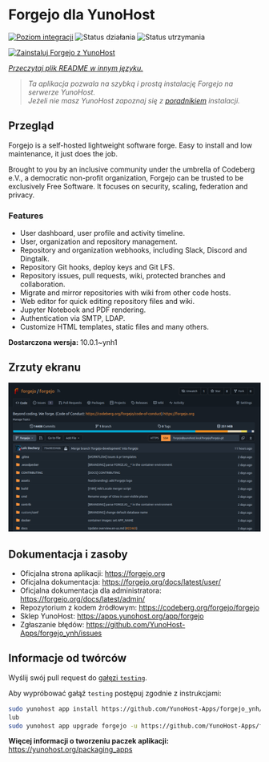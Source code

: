 <!--
To README zostało automatycznie wygenerowane przez <https://github.com/YunoHost/apps/tree/master/tools/readme_generator>
Nie powinno być ono edytowane ręcznie.
-->

# Forgejo dla YunoHost

[![Poziom integracji](https://apps.yunohost.org/badge/integration/forgejo)](https://ci-apps.yunohost.org/ci/apps/forgejo/)
![Status działania](https://apps.yunohost.org/badge/state/forgejo)
![Status utrzymania](https://apps.yunohost.org/badge/maintained/forgejo)

[![Zainstaluj Forgejo z YunoHost](https://install-app.yunohost.org/install-with-yunohost.svg)](https://install-app.yunohost.org/?app=forgejo)

*[Przeczytaj plik README w innym języku.](./ALL_README.md)*

> *Ta aplikacja pozwala na szybką i prostą instalację Forgejo na serwerze YunoHost.*  
> *Jeżeli nie masz YunoHost zapoznaj się z [poradnikiem](https://yunohost.org/install) instalacji.*

## Przegląd

Forgejo is a self-hosted lightweight software forge. Easy to install and low maintenance, it just does the job.

Brought to you by an inclusive community under the umbrella of Codeberg e.V., a democratic non-profit organization, Forgejo can be trusted to be exclusively Free Software. It focuses on security, scaling, federation and privacy. 

### Features

- User dashboard, user profile and activity timeline.
- User, organization and repository management.
- Repository and organization webhooks, including Slack, Discord and Dingtalk.
- Repository Git hooks, deploy keys and Git LFS.
- Repository issues, pull requests, wiki, protected branches and collaboration.
- Migrate and mirror repositories with wiki from other code hosts.
- Web editor for quick editing repository files and wiki.
- Jupyter Notebook and PDF rendering.
- Authentication via SMTP, LDAP.
- Customize HTML templates, static files and many others.


**Dostarczona wersja:** 10.0.1~ynh1

## Zrzuty ekranu

![Zrzut ekranu z Forgejo](./doc/screenshots/screenshot.png)

## Dokumentacja i zasoby

- Oficjalna strona aplikacji: <https://forgejo.org>
- Oficjalna dokumentacja: <https://forgejo.org/docs/latest/user/>
- Oficjalna dokumentacja dla administratora: <https://forgejo.org/docs/latest/admin/>
- Repozytorium z kodem źródłowym: <https://codeberg.org/forgejo/forgejo>
- Sklep YunoHost: <https://apps.yunohost.org/app/forgejo>
- Zgłaszanie błędów: <https://github.com/YunoHost-Apps/forgejo_ynh/issues>

## Informacje od twórców

Wyślij swój pull request do [gałęzi `testing`](https://github.com/YunoHost-Apps/forgejo_ynh/tree/testing).

Aby wypróbować gałąź `testing` postępuj zgodnie z instrukcjami:

```bash
sudo yunohost app install https://github.com/YunoHost-Apps/forgejo_ynh/tree/testing --debug
lub
sudo yunohost app upgrade forgejo -u https://github.com/YunoHost-Apps/forgejo_ynh/tree/testing --debug
```

**Więcej informacji o tworzeniu paczek aplikacji:** <https://yunohost.org/packaging_apps>
